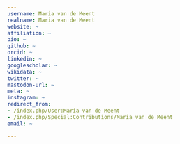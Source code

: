 ```yaml
---
username: Maria van de Meent
realname: Maria van de Meent
website: ~
affiliation: ~
bio: ~
github: ~
orcid: ~
linkedin: ~
googlescholar: ~
wikidata: ~
twitter: ~
mastodon-url: ~
meta: ~
instagram: ~
redirect_from:
- /index.php/User:Maria van de Meent
- /index.php/Special:Contributions/Maria van de Meent
email: ~

---
```

